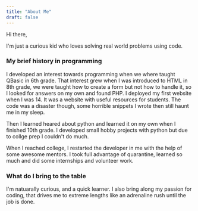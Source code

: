 ```yaml
---
title: "About Me"
draft: false
---
```


Hi there,

I'm just a curious kid who loves solving real world problems using code. 

### My brief history in programming

I developed an interest towards programming when we where taught QBasic in 6th grade. That interest grew when I was introduced to HTML in 8th grade, we were taught how to create a form but not how to handle it, so I looked for answers on my own and found PHP. I deployed my first website when I was 14. It was a website with useful resources for students. The code was a disaster though, some horrible snippets I wrote then still haunt me in my sleep. 

Then I learned heared about python and learned it on my own when I finished 10th grade. I developed small hobby projects with python but due to collge prep I couldn't do much.

When I reached college, I restarted the developer in me with the help of some awesome mentors. I took full advantage of quarantine, learned so much and did some internships and volunteer work.

### What do I bring to the table

I'm natuarally curious, and a quick learner. I also bring along my passion for coding, that drives me to extreme lengths like an adrenaline rush until the job is done.